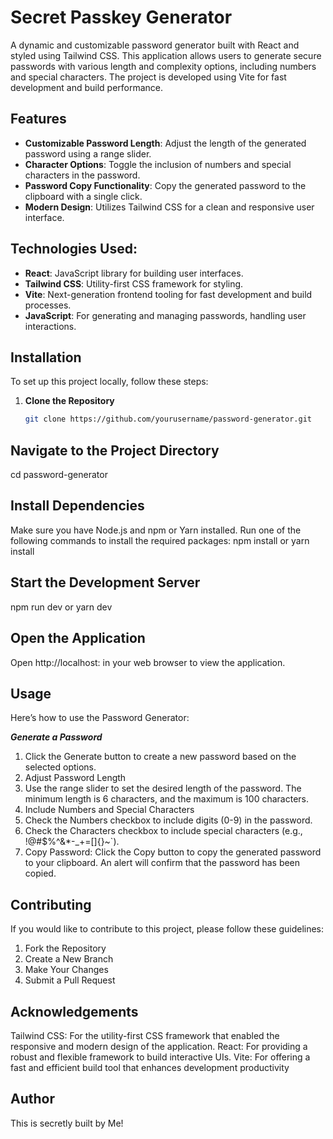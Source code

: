 # Secret Passkey Generator

A dynamic and customizable password generator built with React and styled using Tailwind CSS. This application allows users to generate secure passwords with various length and complexity options, including numbers and special characters. The project is developed using Vite for fast development and build performance.

## Features

- **Customizable Password Length**: Adjust the length of the generated password using a range slider.
- **Character Options**: Toggle the inclusion of numbers and special characters in the password.
- **Password Copy Functionality**: Copy the generated password to the clipboard with a single click.
- **Modern Design**: Utilizes Tailwind CSS for a clean and responsive user interface.

## Technologies Used:

- **React**: JavaScript library for building user interfaces.
- **Tailwind CSS**: Utility-first CSS framework for styling.
- **Vite**: Next-generation frontend tooling for fast development and build processes.
- **JavaScript**: For generating and managing passwords, handling user interactions.

## Installation

To set up this project locally, follow these steps:

1. **Clone the Repository**

   ```bash
   git clone https://github.com/yourusername/password-generator.git

## Navigate to the Project Directory
  cd password-generator
  
## Install Dependencies

Make sure you have Node.js and npm or Yarn installed. Run one of the following commands to install the required packages:
  npm install or yarn install
  
## Start the Development Server
npm run dev or yarn dev

## Open the Application

Open http://localhost: in your web browser to view the application.

## Usage
Here’s how to use the Password Generator:

***Generate a Password***

1. Click the Generate button to create a new password based on the selected options.
2. Adjust Password Length
3. Use the range slider to set the desired length of the password. The minimum length is 6 characters, and the maximum is 100 characters.
4. Include Numbers and Special Characters
5. Check the Numbers checkbox to include digits (0-9) in the password.
6. Check the Characters checkbox to include special characters (e.g., !@#$%^&*-_+=[]{}~`).
7. Copy Password: Click the Copy button to copy the generated password to your clipboard. An alert will confirm that the password has been copied.

## Contributing
If you would like to contribute to this project, please follow these guidelines:

1. Fork the Repository
2. Create a New Branch
3. Make Your Changes
4. Submit a Pull Request

## Acknowledgements
Tailwind CSS: For the utility-first CSS framework that enabled the responsive and modern design of the application.
React: For providing a robust and flexible framework to build interactive UIs.
Vite: For offering a fast and efficient build tool that enhances development productivity

## Author
This is secretly built by Me!
